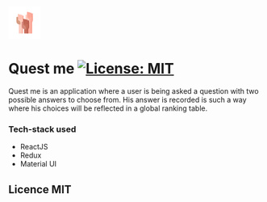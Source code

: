 ![Quest me logo](./src/images/logo.png)

# Quest me [![License: MIT](https://img.shields.io/badge/License-MIT-yellow.svg)](https://opensource.org/licenses/MIT)

Quest me is an application where a user is being asked a question with two possible answers to choose from. His answer is recorded is such a way where his choices will be reflected in a global ranking table.

### Tech-stack used

- ReactJS
- Redux
- Material UI
<!-- - NodeJS
- MongoDB
- ExpressJS -->

## Licence MIT
